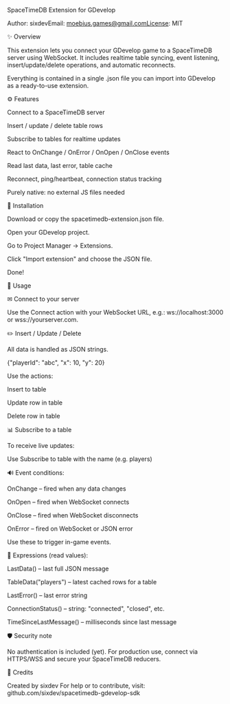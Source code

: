 SpaceTimeDB Extension for GDevelop

Author: sixdevEmail: moebius.games@gmail.comLicense: MIT

✨ Overview

This extension lets you connect your GDevelop game to a SpaceTimeDB server using WebSocket. It includes realtime table syncing, event listening, insert/update/delete operations, and automatic reconnects.

Everything is contained in a single .json file you can import into GDevelop as a ready-to-use extension.

⚙ Features

Connect to a SpaceTimeDB server

Insert / update / delete table rows

Subscribe to tables for realtime updates

React to OnChange / OnError / OnOpen / OnClose events

Read last data, last error, table cache

Reconnect, ping/heartbeat, connection status tracking

Purely native: no external JS files needed

📁 Installation

Download or copy the spacetimedb-extension.json file.

Open your GDevelop project.

Go to Project Manager → Extensions.

Click "Import extension" and choose the JSON file.

Done!

📃 Usage

✉ Connect to your server

Use the Connect action with your WebSocket URL, e.g.:
ws://localhost:3000 or wss://yourserver.com.

✏️ Insert / Update / Delete

All data is handled as JSON strings.

{"playerId": "abc", "x": 10, "y": 20}

Use the actions:

Insert to table

Update row in table

Delete row in table

📊 Subscribe to a table

To receive live updates:

Use Subscribe to table with the name (e.g. players)

🔊 Event conditions:

OnChange – fired when any data changes

OnOpen – fired when WebSocket connects

OnClose – fired when WebSocket disconnects

OnError – fired on WebSocket or JSON error

Use these to trigger in-game events.

🤔 Expressions (read values):

LastData() – last full JSON message

TableData("players") – latest cached rows for a table

LastError() – last error string

ConnectionStatus() – string: "connected", "closed", etc.

TimeSinceLastMessage() – milliseconds since last message

🛡️ Security note

No authentication is included (yet). For production use, connect via HTTPS/WSS and secure your SpaceTimeDB reducers.

🎉 Credits

Created by sixdev
For help or to contribute, visit: github.com/sixdev/spacetimedb-gdevelop-sdk